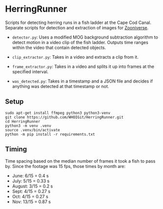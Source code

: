 # HerringRunner

Scripts for detecting herring runs in a fish ladder at the Cape Cod Canal. Separate scripts for detection and extraction of images for [Zooniverse][].

[Zooniverse]: https://zooniverse.org

* `detector.py`: Uses a modified MOG background subtraction algorithm to detect motion in a video clip of the fish ladder. Outputs time ranges within the video that contain detected objects.

* `clip_extractor.py`: Takes in a video and extracts a clip from it.

* `frame_extractor.py`: Takes in a video and splits it up into frames at the specified interval.

* `was_detected.py`: Takes in a timestamp and a JSON file and decides if anything was detected at that timestamp or not.


## Setup

    sudo apt-get install ffmpeg python3 python3-venv
    git clone https://github.com/WHOIGit/HerringRunner.git
    cd HerringRunner
    python3 -m venv .venv
    source .venv/bin/activate
    python -m pip install -r requirements.txt


## Timing

Time spacing based on the median number of frames it took a fish to pass by. Since the footage was 15 fps, those times by month are:

* June: 6/15 = 0.4 s
* July: 5/15 = 0.33 s
* August: 3/15 = 0.2 s
* Sept: 4/15 = 0.27 s
* Oct: 4/15 = 0.27 s
* Nov: 13/15 = 0.87 s
